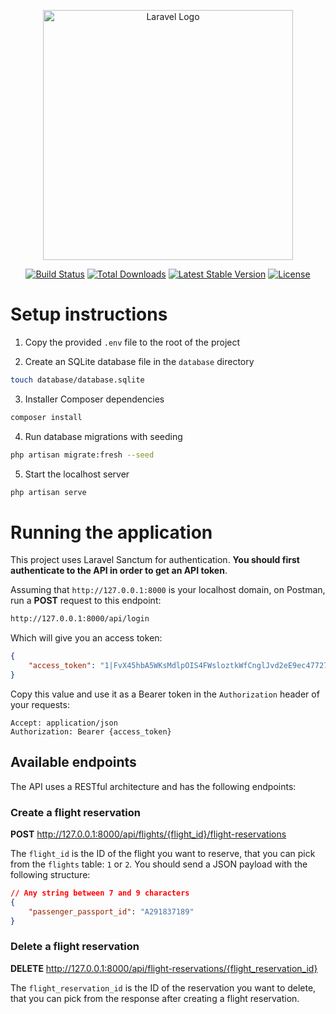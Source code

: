 <p align="center"><a href="https://laravel.com" target="_blank"><img src="https://raw.githubusercontent.com/laravel/art/master/logo-lockup/5%20SVG/2%20CMYK/1%20Full%20Color/laravel-logolockup-cmyk-red.svg" width="400" alt="Laravel Logo"></a></p>

<p align="center">
<a href="https://github.com/laravel/framework/actions"><img src="https://github.com/laravel/framework/workflows/tests/badge.svg" alt="Build Status"></a>
<a href="https://packagist.org/packages/laravel/framework"><img src="https://img.shields.io/packagist/dt/laravel/framework" alt="Total Downloads"></a>
<a href="https://packagist.org/packages/laravel/framework"><img src="https://img.shields.io/packagist/v/laravel/framework" alt="Latest Stable Version"></a>
<a href="https://packagist.org/packages/laravel/framework"><img src="https://img.shields.io/packagist/l/laravel/framework" alt="License"></a>
</p>

# Setup instructions

1. Copy the provided `.env` file to the root of the project

2. Create an SQLite database file in the `database` directory
```bash
touch database/database.sqlite
```

3. Installer Composer dependencies
```bash
composer install
```

4. Run database migrations with seeding
```bash
php artisan migrate:fresh --seed
```

5. Start the localhost server
```bash
php artisan serve
```

# Running the application

This project uses Laravel Sanctum for authentication. **You should first authenticate to the API in order to get an API token**.

Assuming that `http://127.0.0.1:8000` is your localhost domain, on Postman, run a **POST** request to this endpoint:

```bash
http://127.0.0.1:8000/api/login
```

Which will give you an access token:

```json
{
    "access_token": "1|FvX45hbA5WKsMdlpOIS4FWsloztkWfCnglJvd2eE9ec47727"
}
```

Copy this value and use it as a Bearer token in the `Authorization` header of your requests:

```
Accept: application/json
Authorization: Bearer {access_token}
```

## Available endpoints

The API uses a RESTful architecture and has the following endpoints:

### Create a flight reservation

**POST** http://127.0.0.1:8000/api/flights/{flight_id}/flight-reservations

The `flight_id` is the ID of the flight you want to reserve, that you can pick from the `flights` table: `1` or `2`.
You should send a JSON payload with the following structure:

```json
// Any string between 7 and 9 characters
{
    "passenger_passport_id": "A291837189"
}
```

### Delete a flight reservation

**DELETE** http://127.0.0.1:8000/api/flight-reservations/{flight_reservation_id}

The `flight_reservation_id` is the ID of the reservation you want to delete, that you can pick from the response after
creating a flight reservation.
